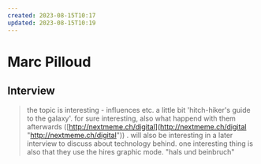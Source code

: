 ```yaml
---
created: 2023-08-15T10:17
updated: 2023-08-15T10:19
---
```

# Marc Pilloud

## Interview
> the topic is interesting - influences etc. a little bit 'hitch-hiker's guide to the galaxy'. for sure interesting, also what happend with them afterwards ([http://nextmeme.ch/digital](http://nextmeme.ch/digital "http://nextmeme.ch/digital")) . will also be interesting in a later interview to discuss about technology behind. one interesting thing is also that they use the hires graphic mode. "hals und beinbruch"